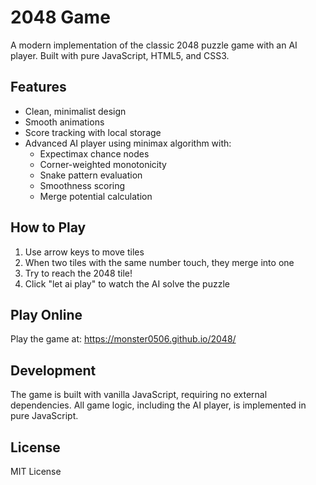 # 2048 Game

A modern implementation of the classic 2048 puzzle game with an AI player. Built with pure JavaScript, HTML5, and CSS3.

## Features

- Clean, minimalist design
- Smooth animations
- Score tracking with local storage
- Advanced AI player using minimax algorithm with:
  - Expectimax chance nodes
  - Corner-weighted monotonicity
  - Snake pattern evaluation
  - Smoothness scoring
  - Merge potential calculation

## How to Play

1. Use arrow keys to move tiles
2. When two tiles with the same number touch, they merge into one
3. Try to reach the 2048 tile!
4. Click "let ai play" to watch the AI solve the puzzle

## Play Online

Play the game at: https://monster0506.github.io/2048/

## Development

The game is built with vanilla JavaScript, requiring no external dependencies. All game logic, including the AI player, is implemented in pure JavaScript.

## License

MIT License
